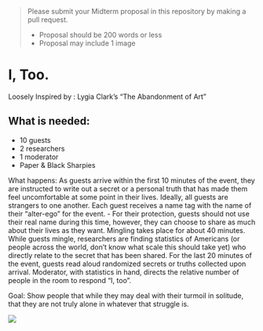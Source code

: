 > Please submit your Midterm proposal in this repository by making a pull request.
> * Proposal should be 200 words or less
> * Proposal may include 1 image

# I, Too.
Loosely Inspired by : Lygia Clark’s “The Abandonment of Art”

## What is needed:
* 10 guests
* 2 researchers
* 1 moderator
* Paper & Black Sharpies

What happens:
As guests arrive within the first 10 minutes of the event, they are instructed to write out a secret or a personal truth that has made them feel uncomfortable at some point in their lives. Ideally, all guests are strangers to one another. Each guest receives a name tag with the name of their “alter-ego” for the event. - For their protection, guests should not use their real name during this time, however, they can choose to share as much about their lives as they want. Mingling takes place for about 40 minutes. While guests mingle, researchers are finding statistics of Americans (or people across the world, don’t know what scale this should take yet) who directly relate to the secret that has been shared. For the last 20 minutes of the event, guests read aloud randomized secrets or truths collected upon arrival. Moderator, with statistics in hand, directs the relative number of people in the room to respond “I, too”.

Goal:
Show people that while they may deal with their turmoil in solitude, that they are not truly alone in whatever that struggle is.

![](https://raw.githubusercontent.com/stephaniepaige/teachingasart2018/master/assignments/5_Midterm/img/iTooExample.JPG)
